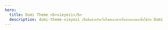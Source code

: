```yaml
---
hero:
  title: Dumi Theme <b>xieyezi</b>
  description: dumi-theme-xieyezi เป็นธีมสำหรับเว็บไซต์เอกสารที่ออกแบบมาเพื่อใช้กับ Dumi 2.
---
```


<code src="./index.th-TH" inline></code>
